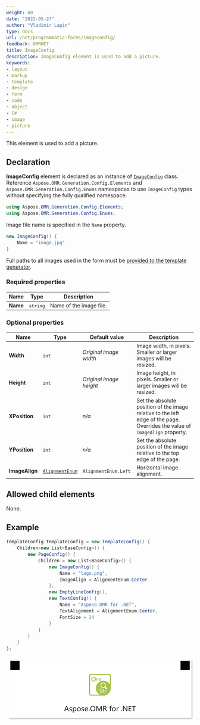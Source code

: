 ```yaml
---
weight: 60
date: "2022-05-27"
author: "Vladimir Lapin"
type: docs
url: /net/programmatic-forms/imageconfig/
feedback: OMRNET
title: ImageConfig
description: ImageConfig element is used to add a picture.
keywords:
- layout
- markup
- template
- design
- form
- code
- object
- C#
- image
- picture
---
```


This element is used to add a picture.

## Declaration

**ImageConfig** element is declared as an instance of [`ImageConfig`](https://reference.aspose.com/omr/net/aspose.omr.generation.config.elements/imageconfig/) class. Reference `Aspose.OMR.Generation.Config.Elements` and `Aspose.OMR.Generation.Config.Enums` namespaces to use `ImageConfig` types without specifying the fully qualified namespace:

```csharp
using Aspose.OMR.Generation.Config.Elements;
using Aspose.OMR.Generation.Config.Enums;
```

Image file name is specified in the `Name` property.

```csharp
new ImageConfig() {
	Name = "image.jpg"
}
```

Full paths to all images used in the form must be [provided to the template generator](/omr/net/generate-template/images/).

### Required properties

Name | Type | Description
---- | ---- | -----------
**Name** | `string` | Name of the image file.

### Optional properties

Name | Type | Default value | Description
---- | ---- | ------------- | -----------
**Width** | `int` | _Original image width_ | Image width, in pixels. Smaller or larger images will be resized.
**Height** | `int` | _Original image height_ | Image height, in pixels. Smaller or larger images will be resized.
**XPosition** | `int` | _n/a_ | Set the absolute position of the image relative to the left edge of the page.<br />Overrides the value of `ImageAlign` property.
**YPosition** | `int` | _n/a_ | Set the absolute position of the image relative to the top edge of the page.
**ImageAlign** | [`AlignmentEnum`](https://reference.aspose.com/omr/net/aspose.omr.generation.config.enums/alignmentenum/) | `AlignmentEnum.Left` | Horizontal image alignment.

## Allowed child elements

None.

## **Example**

```csharp
TemplateConfig templateConfig = new TemplateConfig() {
	Children=new List<BaseConfig>() {
		new PageConfig() {
			Children = new List<BaseConfig>() {
				new ImageConfig() {
					Name = "logo.png",
					ImageAlign = AlignmentEnum.Center
				},
				new EmptyLineConfig(),
				new TextConfig() {
					Name = "Aspose.OMR for .NET",
					TextAlignment = AlignmentEnum.Center,
					FontSize = 24
				}
			}
		}
	}
};
```

![Image](image.png)
